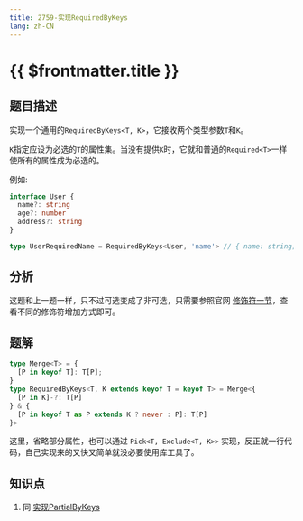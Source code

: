 ```yaml
---
title: 2759-实现RequiredByKeys
lang: zh-CN
---
```


# {{ $frontmatter.title }}

## 题目描述

实现一个通用的`RequiredByKeys<T, K>`，它接收两个类型参数`T`和`K`。

`K`指定应设为必选的`T`的属性集。当没有提供`K`时，它就和普通的`Required<T>`一样使所有的属性成为必选的。

例如:

```ts
interface User {
  name?: string
  age?: number
  address?: string
}

type UserRequiredName = RequiredByKeys<User, 'name'> // { name: string; age?: number; address?: string }

```

## 分析

这题和上一题一样，只不过可选变成了非可选，只需要参照官网 [修饰符一节](https://www.typescriptlang.org/docs/handbook/2/mapped-types.html#mapping-modifiers)，查看不同的修饰符增加方式即可。

## 题解

```ts
type Merge<T> = {
  [P in keyof T]: T[P];
}
type RequiredByKeys<T, K extends keyof T = keyof T> = Merge<{
  [P in K]-?: T[P]
} & {
  [P in keyof T as P extends K ? never : P]: T[P]
}>
```

这里，省略部分属性，也可以通过 `Pick<T, Exclude<T, K>>` 实现，反正就一行代码，自己实现来的又快又简单就没必要使用库工具了。

## 知识点

1. 同 [实现PartialByKeys](/medium/2757-实现PartialByKeys.md)